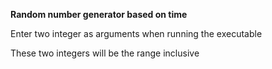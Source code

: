 **Random number generator based on time**


Enter two integer as arguments when running the executable

These two integers will be the range inclusive
